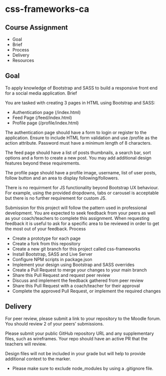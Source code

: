 # css-frameworks-ca




## Course Assignment

   - Goal
   - Brief
   - Process
   - Delivery
   - Resources

## Goal

To apply knowledge of Bootstrap and SASS to build a responsive front end for a social media application.
Brief

You are tasked with creating 3 pages in HTML using Bootstrap and SASS:

   - Authentication page (/index.html)
   - Feed Page (/feed/index.html)
   - Profile page (/profile/index.html)

The authentication page should have a form to login or register to the application. Ensure to include HTML form validation and use /profile as the action attribute. Password must have a minimum length of 8 characters.

The feed page should have a list of posts thumbnails, a search bar, sort options and a form to create a new post. You may add additional design features beyond these requirements.

The profile page should have a profile image, username, list of user posts, follow button and an area to display following/followers.

There is no requirment for JS functionality beyond Bootstrap UX behaviour. For example, using the provided dropdowns, tabs or carousel is acceptable but there is no further requirement for custom JS.

Submission for this project will follow the pattern used in professional development. You are expected to seek feedback from your peers as well as your coach/teachers to complete this assignment. When requesting feedback it is useful to ask for a specific area to be reviewed in order to get the most out of your feedback.
Process

   - Create a prototype for each page
   - Create a fork from this repository
   - Create a new git branch for this project called css-frameworks
   - Install Bootstrap, SASS and Live Server
   - Configure NPM scripts in package.json
   - Implement your design using Bootstrap and SASS overrides
   - Create a Pull Request to merge your changes to your main branch
   - Share this Pull Request and request peer review
   - Discuss and implement the feedback gathered from peer review
   - Share this Pull Request with a coach/teacher for their approval
   - Complete the approved Pull Request, or implement the required changes

## Delivery

For peer review, please submit a link to your repository to the Moodle forum. You should review 2 of your peers’ submissions.

Please submit your public GitHub repository URL and any supplementary files, such as wireframes. Your repo should have an active PR that the teachers will review.

Design files will not be included in your grade but will help to provide additional context to the marker.

   - Please make sure to exclude node_modules by using a .gitignore file.

#


